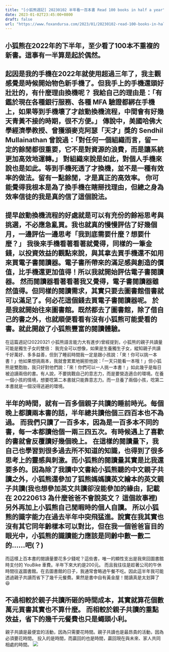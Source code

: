 ```yaml
---
title: "[小狐熊週記] 20230102 半年看一百本書 Read 100 books in half a year"
date: 2023-01-02T23:45:00+0800
draft: false
url: "https://www.foxandursa.com/2023/01/20230102-read-100-books-in-half-year.html"
---
```




小狐熊在2022年的下半年，至少看了100本不重複的新書。這事有一半算是起於偶然。
--
起因是我的手機在2022年就使用超過三年了，我主觀感覺是時候開始物色新手機了。但我手上的手機還頭好壯壯的，有什麼理由換機呢？
我給自己的理由是：「有鑑於現在各種銀行服務、各種 MFA 驗證都綁在手機上，如果等到手機壞了才啟動換機流程，中間會有好幾天青黃不接的時期，很不方便。」
傳說中，美國哈佛大學經濟學教授、曾獲頒麥克阿瑟「天才」獎的 Sendhil Mullainathan 曾說過：「對任何一個組織而言，留一定的餘閒都很重要，它不是對資源的浪費，而是讓系統更加高效地運轉。」
對組織來說是如此，對個人手機來說也是如此。等到手機死透了才換機，並不是一種有效率的做法。留有一點餘閒，才是真正的高效率。
你可能覺得我根本是為了換手機在瞎掰找理由，但總之身為效率信徒的我是真的信了這個說法。
--

提早啟動換機流程的好處就是可以有充份的餘裕思考與挑選，不必應急亂買。我也就真的慢慢評估了好幾個月，一邊評估一邊思考「我到底需要什麼？想要什麼？」
我後來手機看著看著就覺得，同樣的一筆金錢，以投資效益的觀點來說，與其拿去買手機還不如用來買電子書閱讀器。電子書所帶來的滿足感與創造的價值，比手機還更加值得！所以我就開始評估電子書閱讀器。
然而閱讀器看著看著我又覺得，電子書閱讀器雖然值得。但同樣的閱讀需求，其實只要去圖書館借書就可以滿足了。何必花這個錢去買電子書閱讀器呢。
於是我就開始往來圖書館。既然都去了圖書館，除了借自己的書之外，也就順便看看有沒有小狐熊可能愛看的書。就此開啟了小狐熊豐富的閱讀體驗。
--
在這篇週記(20220321 小狐熊語言能力大有進步)曾經提到，小狐熊的親子共讀量可能是獨生子女的雙倍：
我完全可以想像，如果是生養獨生子女，縱知親子共讀千好萬好、多多益善，但到了睡前時間我一定是跟小孩說：「來！你可以挑一本書！」他如果想挑兩本，我就會累累地婉拒他說：「一天只能看一本哦！」但小狐熊是雙胞胎，我只好對他們說：「來！你們可以一人挑一本書！」如此幾乎是每日被迫讀兩倍的書。有人說，不要挑戰自己的意志力，而是要營造適合的環境。在養一個小孩的情境，想要唸第二本書就只能靠意志力。而一旦養了兩個小孩，唸第二本書就是一個沒得逃避的環境。

半年的時間，就有一百多個親子共讀的睡前時光。每個晚上都讀兩本書的話，半年總共讀他個三四百本也不為過。
而我們只讀了一百多本，因為是一百多本不同的書，每一本都讀他個一兩三四五次。有時候遇上了喜歡的書就會反覆讀好幾個晚上。
在這樣的閱讀量下，我自己也學習到很多過去所不知道的知識，也得到了很多思考上的靈感與刺激。而小狐熊的閱讀量其實是比我還要多的。因為除了我讀中文書給小狐熊聽的中文親子共讀之外，小狐熊還參加了狐熊媽媽讀英文繪本的英文親子共讀(我也想參加英文共讀卻沒能參加的緣由，記載在 20220613 為什麼爸爸不會說英文？ 這個故事裡)另外再加上小狐熊自己閒暇時的個人自讀。
所以小狐熊的識字能力在過去半年中突飛猛進。說實在我其實也沒有其它同年齡樣本可以對比，但在我一個爸爸盲目的眼光中，小狐熊的識讀能力應該是同齡中數一數二的……吧(？)
--
而這樣上百本書的閱讀量要花多少錢呢？這些書，唯一的顯性支出是我來回圖書館時支付的 YouBike 車費。半年下來大約是200元。
而且我往往是趁著公司的午休時間往返圖書館。在去圖書館的日子，我通常會略過午餐不吃。因此這半年我可能透過親子共讀而省下了幾千元餐費。果然是書中自有黃金屋！閱讀真是太划算了😆

不過相較於親子共讀所砸的時間成本，其實就算花個數萬元買書其實也不算什麼。
而相較於親子共讀的重點效益，省下的幾千元餐費也只是蠅頭小利。
--
親子共讀是最便宜的活動，因為只需要花時間。親子共讀也是最昂貴的活動，因為必須要花時間。
投入的是時間，而贏回的也是時間，贏回現在與未來、家人共同相處的時間。
![]($https://blogger.googleusercontent.com/img/a/AVvXsEiF8dbCaKqiguSwire0obAEx24QeyFbihBg-8xamOiVsWTThQ7jt-Td582x_LZprRQEZka885hHpSyuHKQTcLvVA9npBVUvSo4CsQmnu7AKXTLzszmeJSetYUEcCQuyPExy5oE640upB-7zYsntlKdk0ELuq8NX-mtlyuW5EOgm2Z8rhjaLsdx6rBR1)


